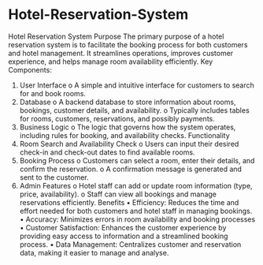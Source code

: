 # Hotel-Reservation-System

Hotel Reservation System 
Purpose
The primary purpose of a hotel reservation system is to facilitate the 
booking process for both customers and hotel management. It streamlines 
operations, improves customer experience, and helps manage room 
availability efficiently.
Key Components:
1. User Interface
o A simple and intuitive interface for customers to search for and 
book rooms.
2. Database
o A backend database to store information about rooms, 
bookings, customer details, and availability.
o Typically includes tables for rooms, customers, reservations, 
and possibly payments.
3. Business Logic
o The logic that governs how the system operates, including rules 
for booking, and availability checks.
Functionality
1. Room Search and Availability Check
o Users can input their desired check-in and check-out dates to 
find available rooms.
2. Booking Process
o Customers can select a room, enter their details, and confirm 
the reservation.
o A confirmation message is generated and sent to the customer.
3. Admin Features
o Hotel staff can add or update room information (type, price, 
availability).
o Staff can view all bookings and manage reservations efficiently.
Benefits
• Efficiency: Reduces the time and effort needed for both customers 
and hotel staff in managing bookings.
• Accuracy: Minimizes errors in room availability and booking 
processes
• Customer Satisfaction: Enhances the customer experience by 
providing easy access to information and a streamlined booking 
process.
• Data Management: Centralizes customer and reservation data, 
making it easier to manage and analyse.
